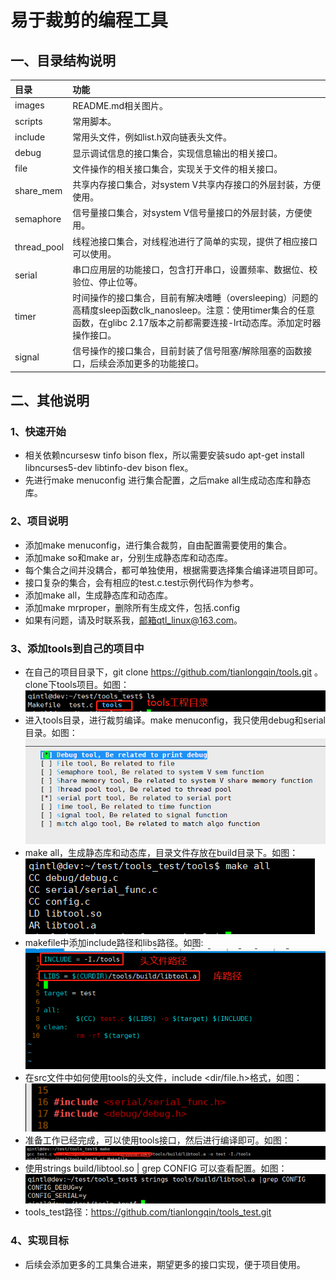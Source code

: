 # 易于裁剪的编程工具
## 一、目录结构说明
|目录|功能|
|:---|:---|
|images|README.md相关图片。|
|scripts|常用脚本。|
|include|常用头文件，例如list.h双向链表头文件。|
|debug|显示调试信息的接口集合，实现信息输出的相关接口。|
|file|文件操作的相关接口集合，实现关于文件的相关接口。|
|share_mem|共享内存接口集合，对system V共享内存接口的外层封装，方便使用。|
|semaphore|信号量接口集合，对system V信号量接口的外层封装，方便使用。|
|thread_pool|线程池接口集合，对线程池进行了简单的实现，提供了相应接口可以使用。|
|serial|串口应用层的功能接口，包含打开串口，设置频率、数据位、校验位、停止位等。|
|timer|时间操作的接口集合，目前有解决嗜睡（oversleeping）问题的高精度sleep函数clk_nanosleep。注意：使用timer集合的任意函数，在glibc 2.17版本之前都需要连接-lrt动态库。添加定时器操作接口。|
|signal|信号操作的接口集合，目前封装了信号阻塞/解除阻塞的函数接口，后续会添加更多的功能接口。|
## 二、其他说明
### 1、快速开始
* 相关依赖ncursesw tinfo bison flex，所以需要安装sudo apt-get install libncurses5-dev libtinfo-dev bison flex。
* 先进行make menuconfig 进行集合配置，之后make all生成动态库和静态库。
### 2、项目说明
* 添加make menuconfig，进行集合裁剪，自由配置需要使用的集合。
* 添加make so和make ar，分别生成静态库和动态库。
* 每个集合之间并没耦合，都可单独使用，根据需要选择集合编译进项目即可。
* 接口复杂的集合，会有相应的test.c.test示例代码作为参考。
* 添加make all，生成静态库和动态库。
* 添加make mrproper，删除所有生成文件，包括.config
* 如果有问题，请及时联系我，邮箱qtl_linux@163.com。
### 3、添加tools到自己的项目中
* 在自己的项目目录下，git clone https://github.com/tianlongqin/tools.git 。clone下tools项目。如图：
 ![CONFIG](https://github.com/tianlongqin/tools/blob/master/images/ls.png)
* 进入tools目录，进行裁剪编译。make menuconfig，我只使用debug和serial目录。如图：
 ![CONFIG](https://github.com/tianlongqin/tools/blob/master/images/menuconfig1.png)
* make all，生成静态库和动态库，目录文件存放在build目录下。如图：
 ![CONFIG](https://github.com/tianlongqin/tools/blob/master/images/makeall.png)
* makefile中添加include路径和libs路径。如图:
 ![CONFIG](https://github.com/tianlongqin/tools/blob/master/images/makefile.png)
* 在src文件中如何使用tools的头文件，include <dir/file.h>格式，如图：
 ![CONFIG](https://github.com/tianlongqin/tools/blob/master/images/incldue.png)
* 准备工作已经完成，可以使用tools接口，然后进行编译即可。如图：
 ![CONFIG](https://github.com/tianlongqin/tools/blob/master/images/make.png)
 * 使用strings build/libtool.so | grep CONFIG 可以查看配置。如图：
 ![CONFIG](https://github.com/tianlongqin/tools/blob/master/images/CONFIG1.png)
 * tools_test路径：https://github.com/tianlongqin/tools_test.git
### 4、实现目标
* 后续会添加更多的工具集合进来，期望更多的接口实现，便于项目使用。
